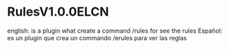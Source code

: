 # RulesV1.0.0ELCN
english: is a plugin what create a command /rules for see the rules Español: es un plugin que crea un commando /erules para ver las reglas
